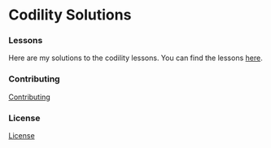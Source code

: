 # Codility Solutions

### Lessons

Here are my solutions to the codility lessons.  You can find the lessons [here](https://app.codility.com/programmers/lessons/1-iterations/).

### Contributing
[Contributing](CONTRIBUTING.md)

### License
[License](LICENSE.md)
